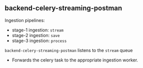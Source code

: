 ## backend-celery-streaming-postman
Ingestion pipelines:
- stage-1 ingestion: `stream`
- stage-2 ingestion: `save`
- stage-3 ingestion: `process`


`backend-celery-streaming-postman` listens to the `stream` queue

- Forwards the celery task to the appropriate ingestion worker.